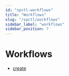```yaml
---
id: "spctl-workflows"
title: "Workflows"
slug: "/spctl/workflows"
sidebar_label: "workflows"
sidebar_position: 7
---
```


# Workflows

* [create](/testnet/spctl/workflows/create)